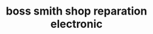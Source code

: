 ---
title: "boss smith shop reparation electronic"
url: /gonaives/boss-smith-shop-reparation-electronic/
shop: Elektronik
---
